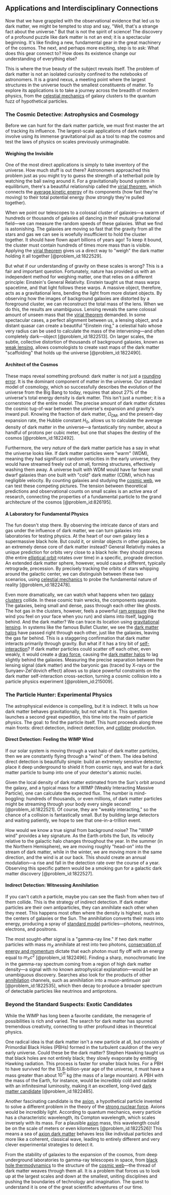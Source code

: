 ## Applications and Interdisciplinary Connections

Now that we have grappled with the observational evidence that led us to dark matter, we might be tempted to stop and say, "Well, that's a strange fact about the universe." But that is not the spirit of science! The discovery of a profound puzzle like dark matter is not an end; it is a spectacular beginning. It's like finding a new, fundamental gear in the great machinery of the cosmos. The next, and perhaps more exciting, step is to ask: What does this gear connect to? How does its existence change our understanding of everything else?

This is where the true beauty of the subject reveals itself. The problem of dark matter is not an isolated curiosity confined to the notebooks of astronomers. It is a grand nexus, a meeting point where the largest structures in the universe touch the smallest constituents of matter. To explore its applications is to take a journey across the breadth of modern physics, from the [celestial mechanics](@article_id:146895) of galaxy clusters to the quantum fuzz of hypothetical particles.

### The Cosmic Detective: Astrophysics and Cosmology

Before we can hunt for the dark matter particle, we must first master the art of tracking its influence. The largest-scale applications of dark matter involve using its immense gravitational pull as a tool to map the cosmos and test the laws of physics on scales previously unimaginable.

#### Weighing the Invisible

One of the most direct applications is simply to take inventory of the universe. How much stuff is out there? Astronomers approached this problem just as you might try to guess the strength of a tetherball pole by watching the ball swing around it. For a gravitationally bound system in equilibrium, there's a beautiful relationship called the [virial theorem](@article_id:145947), which connects the [average kinetic energy](@article_id:145859) of its components (how fast they're moving) to their total potential energy (how strongly they're pulled together).

When we point our telescopes to a colossal cluster of galaxies—a swarm of hundreds or thousands of galaxies all dancing in their mutual gravitational field—we can measure the random speeds of these galaxies. What we find is astonishing. The galaxies are moving so fast that the gravity from all the stars and gas we can see is woefully insufficient to hold the cluster together. It should have flown apart billions of years ago! To keep it bound, the cluster must contain hundreds of times more mass than is visible. Applying the [virial theorem](@article_id:145947) gives us a direct way to "weigh" the dark matter holding it all together [@problem_id:1822529].

But what if our understanding of gravity on these scales is wrong? This is a fair and important question. Fortunately, nature has provided us with an independent method for weighing matter, one that relies on a different principle: Einstein's General Relativity. Einstein taught us that mass warps spacetime, and that light follows these warps. A massive object, therefore, acts as a gravitational lens, bending the light from more distant objects. By observing how the images of background galaxies are distorted by a foreground cluster, we can reconstruct the total mass of the lens. When we do this, the results are unambiguous. Lensing reveals the same colossal amount of unseen mass that the [virial theorem](@article_id:145947) demanded. In some spectacular cases, a perfect alignment between us, a lensing object, and a distant quasar can create a beautiful "Einstein ring," a celestial halo whose very radius can be used to calculate the mass of the intervening—and often completely dark—object [@problem_id:1822513]. On larger scales, the subtle, collective distortion of thousands of background galaxies, known as [weak lensing](@article_id:157974), allows cosmologists to create vast maps of the dark matter "scaffolding" that holds up the universe [@problem_id:1822490].

#### Architect of the Cosmos

These maps reveal something profound: dark matter is not just a [rounding error](@article_id:171597). It is the dominant component of matter in the universe. Our standard model of cosmology, which so successfully describes the evolution of the universe from the Big Bang to today, requires that about 27% of the universe's total energy density is dark matter. This isn't just a number; it is a cornerstone of the entire model. The precise amount of dark matter dictates the cosmic tug-of-war between the universe's expansion and gravity's inward pull. Knowing the fraction of dark matter, $\Omega_{DM}$, and the present-day expansion rate, the Hubble constant $H_0$, allows us to calculate the average density of dark matter in the universe—a fantastically tiny number, about a handful of protons per cubic meter, but one that shapes the destiny of the cosmos [@problem_id:1822492].

Furthermore, the very *nature* of the dark matter particle has a say in what the universe looks like. If dark matter particles were "warm" (WDM), meaning they had significant random velocities in the early universe, they would have streamed freely out of small, forming structures, effectively washing them away. A universe built with WDM would have far fewer small dwarf galaxies than one built with "cold" dark matter (CDM), which has negligible velocity. By counting galaxies and studying the [cosmic web](@article_id:161548), we can test these competing pictures. The tension between theoretical predictions and observational counts on small scales is an active area of research, connecting the properties of a fundamental particle to the grand architecture of the cosmos [@problem_id:826195].

#### A Laboratory for Fundamental Physics

The fun doesn't stop there. By observing the intricate dance of stars and gas under the influence of dark matter, we can turn galaxies into laboratories for testing physics. At the heart of our own galaxy lies a supermassive black hole. But could it, or similar objects in other galaxies, be an extremely dense core of dark matter instead? General Relativity makes a unique prediction for orbits very close to a black hole: they should precess (the entire [elliptical orbit](@article_id:174414) rotates over time) in a specific, prograde direction. An extended dark matter sphere, however, would cause a different, typically retrograde, precession. By precisely tracking the orbits of stars whipping around the galactic center, we can distinguish between these two scenarios, using [celestial mechanics](@article_id:146895) to probe the fundamental nature of reality [@problem_id:1822478].

Even more dramatically, we can watch what happens when two [galaxy clusters](@article_id:160425) collide. In these cosmic train wrecks, the components separate. The galaxies, being small and dense, pass through each other like ghosts. The hot gas in the clusters, however, feels a powerful [ram pressure](@article_id:194438) (like the wind you feel on your face when you run) and slams into itself, lagging behind. And the dark matter? We can trace its location using [gravitational lensing](@article_id:158506). In systems like the famous Bullet Cluster, we see the [dark matter halos](@article_id:147029) have passed right through each other, just like the galaxies, leaving the gas far behind. This is a staggering confirmation that dark matter interacts primarily through gravity. But what if it has a tiny bit of [self-interaction](@article_id:200839)? If dark matter particles could scatter off each other, even weakly, it would create a [drag force](@article_id:275630), causing the [dark matter halos](@article_id:147029) to lag slightly behind the galaxies. Measuring the precise separation between the lensing signal (dark matter) and the baryonic gas (traced by X-rays or the Sunyaev-Zel'dovich effect) allows us to place powerful constraints on the dark matter self-interaction cross-section, turning a cosmic collision into a particle physics experiment [@problem_id:215009].

### The Particle Hunter: Experimental Physics

The astrophysical evidence is compelling, but it is indirect. It tells us how dark matter behaves gravitationally, but not what it *is*. This question launches a second great expedition, this time into the realm of particle physics. The goal: to find the particle itself. This hunt proceeds along three main fronts: direct detection, indirect detection, and [collider](@article_id:192276) production.

#### Direct Detection: Feeling the WIMP Wind

If our solar system is moving through a vast halo of dark matter particles, then we are constantly flying through a "wind" of them. The idea behind direct detection is beautifully simple: build an extremely sensitive detector, place it deep underground to shield it from cosmic rays, and wait for a dark matter particle to bump into one of your detector's atomic nuclei.

Given the local density of dark matter estimated from the Sun's orbit around the galaxy, and a typical mass for a WIMP (Weakly Interacting Massive Particle), one can calculate the expected flux. The number is mind-boggling: hundreds of thousands, or even millions, of dark matter particles might be streaming through your body every single second! [@problem_id:1822521]. Of course, they are "weakly interacting," so the chance of a collision is fantastically small. But by building large detectors and waiting patiently, we hope to see that one-in-a-trillion event.

How would we know a true signal from background noise? The "WIMP wind" provides a key signature. As the Earth orbits the Sun, its velocity relative to the galactic halo changes throughout the year. In the summer (in the Northern Hemisphere), we are moving roughly "head-on" into the stream of dark matter, while in the winter, we are moving more in the same direction, and the wind is at our back. This should create an annual modulation—a rise and fall in the detection rate over the course of a year. Observing this specific pattern would be a smoking gun for a galactic dark matter discovery [@problem_id:1822527].

#### Indirect Detection: Witnessing Annihilation

If you can't catch a particle, maybe you can see the flash from when two of them collide. This is the strategy of indirect detection. If dark matter particles are their own antiparticles, they can annihilate each other when they meet. This happens most often where the density is highest, such as the centers of galaxies or the Sun. The annihilation converts their mass into energy, producing a spray of [standard model](@article_id:136930) particles—photons, neutrinos, electrons, and positrons.

The most sought-after signal is a "gamma-ray line." If two dark matter particles with mass $m_X$ annihilate at rest into two photons, [conservation of energy and momentum](@article_id:192550) dictate that each photon must fly off with an energy equal to $m_X c^2$ [@problem_id:1822496]. Finding a sharp, monochromatic line in the gamma-ray spectrum coming from a region of high dark matter density—a signal with no known astrophysical explanation—would be an unambiguous discovery. Searches also look for the products of other [annihilation](@article_id:158870) channels, such as annihilation into a muon-antimuon pair [@problem_id:1822535], which then decay to produce a broader spectrum of detectable particles like neutrinos and antiprotons.

### Beyond the Standard Suspects: Exotic Candidates

While the WIMP has long been a favorite candidate, the menagerie of possibilities is rich and varied. The search for dark matter has spurred tremendous creativity, connecting to other profound ideas in theoretical physics.

One radical idea is that dark matter isn't a new particle at all, but consists of Primordial Black Holes (PBHs) formed in the turbulent cauldron of the very early universe. Could these be the dark matter? Stephen Hawking taught us that black holes are not entirely black; they slowly evaporate by emitting Hawking radiation. This process is faster for smaller black holes. For a PBH to have survived for the 13.8-billion-year age of the universe, it must have a mass greater than about $10^{11}$ kg (the mass of a large mountain). A PBH with the mass of the Earth, for instance, would be incredibly cold and radiate with an infinitesimal luminosity, making it an excellent, long-lived [dark matter candidate](@article_id:194008) [@problem_id:1822485].

Another fascinating candidate is the [axion](@article_id:156014), a hypothetical particle invented to solve a different problem in the theory of the [strong nuclear force](@article_id:158704). Axions would be incredibly light. According to quantum mechanics, every particle has a characteristic wavelength, its Compton wavelength, which scales inversely with its mass. For a plausible [axion](@article_id:156014) mass, this wavelength could be on the scale of meters or even kilometers [@problem_id:1822526]! This means a sea of [axion dark matter](@article_id:154014) behaves less like individual particles and more like a coherent, classical wave, leading to entirely different and very clever experimental strategies to detect it.

From the stability of galaxies to the expansion of the cosmos, from deep underground laboratories to gamma-ray telescopes in space, from [black hole thermodynamics](@article_id:135889) to the structure of the [cosmic web](@article_id:161548)—the thread of dark matter weaves through them all. It is a problem that forces us to look up at the largest scales and down at the smallest, uniting disciplines and pushing the boundaries of technology and imagination. The quest to understand it is one of the great scientific adventures of our time.